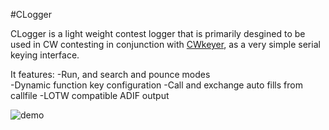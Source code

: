 #CLogger

CLogger is a light weight contest logger that is primarily desgined to be used in CW contesting in conjunction with [CWkeyer](https://github.com/etamme/cwkeyer), as a very simple serial keying interface.

It features: 
-Run, and search and pounce modes  
-Dynamic function key configuration 
-Call and exchange auto fills from callfile
-LOTW compatible ADIF output

![demo](https://i.imgur.com/GayxKq3.gif)

